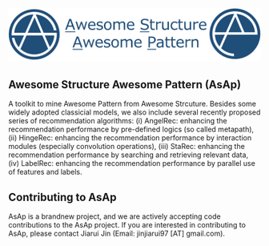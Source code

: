 <div align="center">
  <img src="image/logo.png" width="550">
</div>

## Awesome Structure Awesome Pattern (AsAp)

A toolkit to mine Awesome Pattern from Awesome Strcuture. Besides some widely adopted classicial models, we also include several recently proposed series of recommendation algorithms: (i) AngelRec: enhancing the recommendation performance by pre-defined logics (so called metapath), (ii) HingeRec: enhancing the recommendation performance by interaction modules (especially convolution operations), (iii) StaRec: enhancing the recommendation performance by searching and retrieving relevant data, (iv) LabelRec: enhancing the recommendation performance by parallel use of features and labels.

## Contributing to AsAp
AsAp is a brandnew project, and we are actively accepting code contributions to the AsAp project. If you are interested in contributing to AsAp, please contact Jiarui Jin (Email: jinjiarui97 [AT] gmail.com). 


